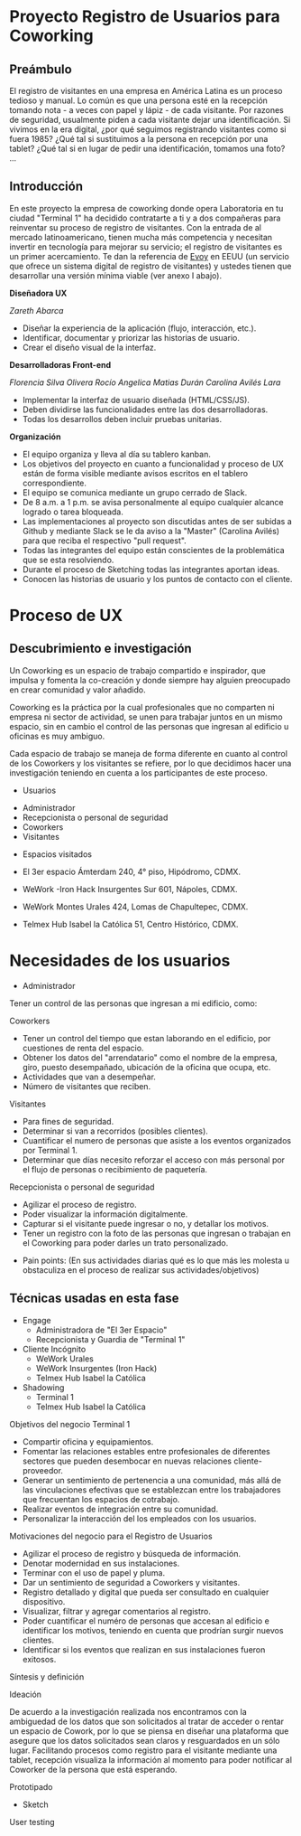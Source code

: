 # Proyecto Registro de Usuarios para Coworking

## Preámbulo

El registro de visitantes en una empresa en América Latina es un proceso tedioso y manual. Lo común es que una persona esté en la recepción tomando nota - a veces con papel y lápiz - de cada visitante. Por razones de seguridad, usualmente piden a cada visitante dejar una identificación. Si vivimos en la era digital, ¿por qué seguimos registrando visitantes como si fuera 1985? ¿Qué tal si sustituimos a la persona en recepción por una tablet? ¿Qué tal si en lugar de pedir una identificación, tomamos una foto? ...

## Introducción

En este proyecto la empresa de coworking donde opera Laboratoria en tu ciudad "Terminal 1" ha decidido contratarte a ti y a dos compañeras para reinventar su proceso de registro de visitantes. Con la entrada de al mercado latinoamericano, tienen mucha más competencia y necesitan invertir en tecnología para mejorar su servicio; el registro de visitantes es un primer acercamiento. Te dan la referencia de [Evoy](https://envoy.com/) en EEUU (un servicio que ofrece un sistema digital de registro de visitantes) y ustedes tienen que desarrollar una versión mínima viable (ver anexo I abajo).

**Diseñadora UX**

*Zareth Abarca*

   * Diseñar la experiencia de la aplicación (flujo, interacción, etc.).
   * Identificar, documentar y priorizar las historias de usuario.
   * Crear el diseño visual de la interfaz.

**Desarrolladoras Front-end**

*Florencia Silva Olivera*
*Rocío Angelica Matias Durán*
*Carolina Avilés Lara*
   * Implementar la interfaz de usuario diseñada (HTML/CSS/JS).
   * Deben dividirse las funcionalidades entre las dos desarrolladoras.
   * Todas los desarrollos deben incluir pruebas unitarias.

**Organización**
   * El equipo organiza y lleva al día su tablero kanban.
   * Los objetivos del proyecto en cuanto a funcionalidad y proceso de UX están de forma visible mediante avisos escritos en el tablero correspondiente.
   * El equipo se comunica mediante un grupo cerrado de Slack.
   * De 8 a.m. a 1 p.m. se avisa personalmente al equipo cualquier alcance logrado o tarea bloqueada.
   * Las implementaciones al proyecto son discutidas antes de ser subidas a Github y mediante Slack se le da aviso a la "Master" (Carolina Avilés) para que reciba el respectivo "pull request".
   * Todas las integrantes del equipo están conscientes de la problemática que se esta resolviendo.
   * Durante el proceso de Sketching todas las integrantes aportan ideas.
   * Conocen las historias de usuario y los puntos de contacto con el cliente. 


# Proceso de UX

## Descubrimiento e investigación 

Un Coworking es un espacio de trabajo compartido e inspirador, que impulsa y fomenta la co-creación y donde siempre hay alguien preocupado en crear comunidad y valor añadido. 

Coworking es la práctica por la cual profesionales que no comparten ni empresa ni sector de actividad, se unen para trabajar juntos en un mismo espacio, sin en cambio el control de las personas que ingresan al edificio u oficinas es muy ambiguo.

Cada espacio de trabajo se maneja de forma diferente en cuanto al control de los Coworkers y los visitantes se refiere, por lo que decidimos hacer una investigación teniendo en cuenta a los participantes de este proceso.

* Usuarios 
- Administrador 
- Recepcionista o personal de seguridad 
- Coworkers
- Visitantes 

* Espacios visitados

- El 3er espacio 
Ámterdam 240, 4° piso, Hipódromo, CDMX.

- WeWork -Iron Hack
Insurgentes Sur 601, Nápoles, CDMX.

- WeWork 
Montes Urales 424, Lomas de Chapultepec, CDMX.

- Telmex Hub
Isabel la Católica 51, Centro Histórico, CDMX.

# Necesidades de los usuarios 

* Administrador 

Tener un control de las personas que ingresan a mi edificio, como:
 
 Coworkers 
 - Tener un control del tiempo que estan laborando en el edificio, por cuestiones de renta del espacio.
 - Obtener los datos del "arrendatario" como el nombre de la empresa, giro, puesto desempañado, ubicación de la oficina que ocupa, etc. 
 - Actividades que van a desempeñar.
 - Número de visitantes que reciben. 

 Visitantes
- Para fines de seguridad.
- Determinar si van a recorridos (posibles clientes). 
- Cuantificar el numero de personas que asiste a los eventos organizados por Terminal 1. 
- Determinar que días necesito reforzar el acceso con más personal por el flujo de personas o recibimiento de paquetería.

Recepcionista o personal de seguridad
- Agilizar el proceso de registro.
- Poder visualizar la información digitalmente.
- Capturar si el visitante puede ingresar o no, y detallar los motivos.
- Tener un registro con la foto de las personas que ingresan o trabajan en el Coworking para poder darles un trato personalizado.

* Pain points: (En sus actividades diarias qué es lo que más les molesta u obstaculiza en el proceso de realizar sus actividades/objetivos)

## Técnicas usadas en esta fase

- Engage
    * Administradora de "El 3er Espacio" 
    * Recepcionista y Guardia de "Terminal 1"
- Cliente Incógnito
    * WeWork Urales
    * WeWork Insurgentes (Iron Hack)
    * Telmex Hub Isabel la Católica 
- Shadowing
    * Terminal 1
    * Telmex Hub Isabel la Católica
     
Objetivos del negocio Terminal 1

- Compartir oficina y equipamientos.
- Fomentar las relaciones estables entre profesionales de diferentes sectores que pueden desembocar en nuevas relaciones cliente-proveedor. 
- Generar un sentimiento de pertenencia a una comunidad, más allá de las vinculaciones efectivas que se establezcan entre los trabajadores que frecuentan los espacios de cotrabajo.
- Realizar eventos de integración entre su comunidad.
- Personalizar la interacción del los empleados con los usuarios.​

Motivaciones del negocio para el Registro de Usuarios
-  Agilizar el proceso de registro y búsqueda de información.
-  Denotar modernidad en sus instalaciones.
-  Terminar con el uso de papel y pluma.
-  Dar un sentimiento de seguridad a Coworkers y visitantes.
-  Registro detallado y digital que pueda ser consultado en cualquier dispositivo.
-  Visualizar, filtrar y agregar comentarios al registro.
-  Poder cuantificar el numéro de personas que accesan al edificio e identificar los motivos, teniendo en cuenta que prodrían surgir nuevos clientes.
-  Identificar si los eventos que realizan en sus instalaciones fueron exitosos.

Síntesis y definición

Ideación

De acuerdo a la investigación realizada nos encontramos con la ambiguedad de los datos que son solicitados al tratar de acceder o rentar un espacio de Cowork, por lo que se piensa en diseñar una plataforma que asegure que los datos solicitados sean claros y resguardados en un sólo lugar. Facilitando procesos como registro para el visitante mediante una tablet, recepción visualiza la información al momento para poder notificar al Coworker de la persona que está esperando. 



Prototipado
- Sketch

User testing
